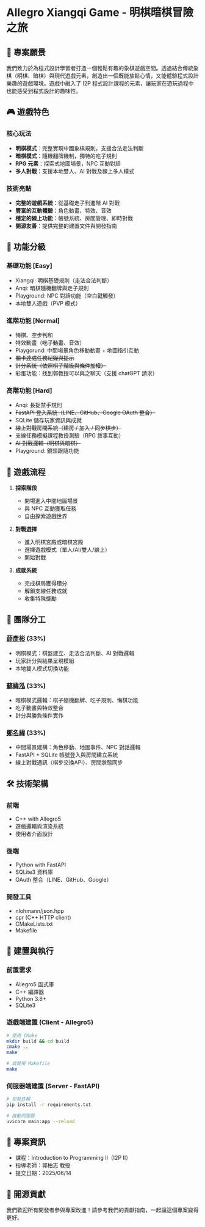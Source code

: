 # Allegro Xiangqi Game - 明棋暗棋冒險之旅

## 🎯 專案願景

我們致力於為程式設計學習者打造一個輕鬆有趣的象棋遊戲空間。透過結合傳統象棋（明棋、暗棋）與現代遊戲元素，創造出一個既能放鬆心情，又能體驗程式設計樂趣的遊戲環境。遊戲中融入了 I2P 程式設計課程的元素，讓玩家在遊玩過程中也能感受到程式設計的趣味性。

## 🎮 遊戲特色

### 核心玩法
- **明棋模式**：完整實現中國象棋規則，支援合法走法判斷
- **暗棋模式**：隨機翻牌機制，獨特的吃子規則
- **RPG 元素**：探索式地圖場景，NPC 互動對話
- **多人對戰**：支援本地雙人、AI 對戰及線上多人模式

### 技術亮點
- **完整的遊戲系統**：從基礎走子到進階 AI 對戰
- **豐富的互動體驗**：角色動畫、特效、音效
- **穩定的線上功能**：帳號系統、房間管理、即時對戰
- **開源友善**：提供完整的建置文件與開發指南

## 🎯 功能分級

### 基礎功能 [Easy]
- Xiangqi: 明棋基礎規則（走法合法判斷）
- Anqi: 暗棋隨機翻牌與走子規則
- Playground: NPC 對話功能（空白鍵觸發）
- 本地雙人遊戲（PVP 模式）

### 進階功能 [Normal]
- 悔棋、空步判和
- 特效動畫（~~吃子動畫~~、音效）
- Playgorund: 中間場景角色移動動畫 + 地圖指引互動
- ~~關卡達成任務紀錄與提示~~
- ~~計分系統（依照棋子階級與條件加權）~~
- 彩蛋功能：找到郭教授可以與之聊天（支援 chatGPT 請求）

### 高階功能 [Hard]
- Anqi: 長捉禁手規則
- ~~FastAPI 登入系統（LINE、GitHub、Google OAuth 整合）~~
- SQLite 儲存玩家資訊與成就
- ~~線上對戰房間系統（建房 / 加入 / 同步棋步）~~
- 支線任務模擬課程教授測驗（RPG 敘事互動）
- ~~AI 對戰邏輯（明棋與暗棋）~~
- Playground: 鏡頭跟隨功能

## 🎲 遊戲流程

1. **探索階段**
   - 開場進入中間地圖場景
   - 與 NPC 互動獲取任務
   - 自由探索遊戲世界

2. **對戰選擇**
   - 進入明棋宮殿或暗棋宮殿
   - 選擇遊戲模式（單人/AI/雙人/線上）
   - 開始對戰

3. **成就系統**
   - 完成棋局獲得積分
   - 解鎖支線任務成就
   - 收集特殊獎勵

## 👥 團隊分工

### [薛彥彬](https://github.com/faaberling-0st1d) (33%)
- 明棋模式：棋盤建立、走法合法判斷、AI 對戰邏輯
- 玩家計分與結果呈現模組
- 本地雙人模式切換功能

### [蘇緯泓](https://github.com/Su-Wei-Hong) (33%)
- 暗棋模式邏輯：棋子隨機翻牌、吃子規則、悔棋功能
- 吃子動畫與特效整合
- 計分與勝負條件實作

### [鄭名緯](https://github.com/weifish0) (33%)
- 中間場景建構：角色移動、地圖事件、NPC 對話邏輯
- FastAPI + SQLite 帳號登入與房間建立系統
- 線上對戰通訊（棋步交換API）、房間狀態同步


## 🛠️ 技術架構

### 前端
- C++ with Allegro5
- 遊戲邏輯與渲染系統
- 使用者介面設計

### 後端
- Python with FastAPI
- SQLite3 資料庫
- OAuth 整合（LINE、GitHub、Google）

### 開發工具
- nlohmann/json.hpp
- cpr (C++ HTTP client)
- CMakeLists.txt
- Makefile

## 🚀 建置與執行

### 前置需求
- Allegro5 函式庫
- C++ 編譯器
- Python 3.8+
- SQLite3

### 遊戲端建置 (Client - Allegro5)
```bash
# 使用 CMake
mkdir build && cd build
cmake ..
make

# 或使用 Makefile
make
```

### 伺服器端建置 (Server - FastAPI)
```bash
# 安裝依賴
pip install -r requirements.txt

# 啟動伺服器
uvicorn main:app --reload
```

## 📅 專案資訊
- 課程：Introduction to Programming II（I2P II）
- 指導老師：郭柏志 教授
- 提交日期：2025/06/14

## 🤝 開源貢獻
我們歡迎所有開發者參與專案改進！請參考我們的貢獻指南，一起讓這個專案變得更好。
